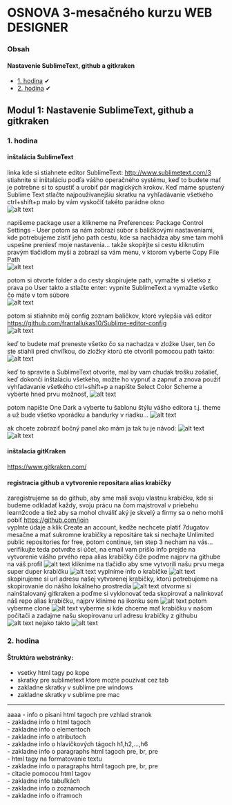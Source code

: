 # OSNOVA 3-mesačného kurzu WEB DESIGNER

### Obsah
#### Nastavenie SublimeText, github a gitkraken

- [1. hodina](#1) &#10004;
- [2. hodina](#2) &#10004;

## Modul 1: Nastavenie SublimeText, github a gitkraken

### <a name="1">1. hodina</a>

#### inštalácia SublimeText</br>
linka kde si stiahnete editor SublimeText: <a name="http://www.sublimetext.com/3">http://www.sublimetext.com/3</a></br>
stiahnite si inštaláciu podľa vášho operačného systému, keď to budete mať je potrebne si to spustiť a urobiť pár magických krokov.
Keď máme spustený Sublime Text stlačte najpoužívanejšiu skratku na vyhľadávanie všetkého ctrl+shift+p
malo by vám vyskočiť takéto parádne okno</br> 
![alt text](https://github.com/frantallukas10/learn2codeNew/blob/master/1/1.png)

napíšeme package user a klikneme na Preferences: Package Control Settings - User potom sa nám zobrazí súbor s baličkovými nastaveniami, kde potrebujeme zistiť jeho path cestu, kde sa nachádza aby sme tam mohli uspešne preniesť moje nastavenia... takže skopírjte si cestu kliknutim pravým tlačidlom myši a zobrazí sa vám menu, v ktorom vyberte Copy File Path</br>
![alt text](https://github.com/frantallukas10/learn2codeNew/blob/master/1/2.png)

potom si otvorte folder a do cesty skopirujete path, vymažte si všetko z prava po User takto a stlačte enter: vypnite SublimeText a vymažte všetko čo máte v tom súbore</br>
![alt text](https://github.com/frantallukas10/learn2codeNew/blob/master/1/4.png)

potom si stiahnite môj config zoznam baličkov, ktoré vylepšia váš editor <a name="https://github.com/frantallukas10/Sublime-editor-config">https://github.com/frantallukas10/Sublime-editor-config</a></br>
![alt text](https://github.com/frantallukas10/learn2codeNew/blob/master/1/5.png)

keď to budete mať preneste všetko čo sa nachadza v zložke User, ten čo ste stiahli pred chvíľkou, do zložky ktorú ste otvorili pomocou path takto:</br>
![alt text](https://github.com/frantallukas10/learn2codeNew/blob/master/1/6.png)

keď to spravite a SublimeText otvorite, mal by vam chudak trošku zošalieť, keď dokonči inštaláciu všetkého, možte ho vypnuť a zapnuť a znova použiť vyhľadavanie všetkého ctrl+shift+p a napíšte Select Color Scheme a vyberte hned prvu možnosť, 
![alt text](https://github.com/frantallukas10/learn2codeNew/blob/master/1/7.png)

potom napíšte One Dark a vyberte tu šablonu štýlu vášho editora t.j. theme a už bude všetko vporádku a bandurky v riadku...
![alt text](https://github.com/frantallukas10/learn2codeNew/blob/master/1/8.png)

ak chcete zobraziť bočný panel ako mám ja tak tu je návod:
![alt text](https://github.com/frantallukas10/learn2codeNew/blob/master/1/9.png)
![alt text](https://github.com/frantallukas10/learn2codeNew/blob/master/1/10.png)

#### inštalacia gitKraken</br>
<a name="https://www.gitkraken.com/">https://www.gitkraken.com/</a></br>

#### registracia github a vytvorenie repositara alias krabičky</br>
zaregistrujeme sa do github, aby sme mali svoju vlastnu krabičku, kde si budeme odkladať každy, svoju prácu na čom majstroval v priebehu learn2code a tiež aby sa mohol chváliť aký je skvelý a firmy sa o neho mohli pobiť <a name="https://github.com/join">https://github.com/join</a></br>
vyplnte údaje a klik Create an account, kedže nechcete platiť 7dugatov mesačne a mať sukromne krabičky a repositáre tak si nechajte Unlimited public repositories for free, potom continue, ten step 3 necham na vás...
verifikujte teda potvrdte si účet, na email vam prišlo info
prejde na vytvorenie vášho prvého repa alias krabičky čiže poďme najprv na githube na váš profil
![alt text](https://github.com/frantallukas10/learn2codeNew/blob/master/1/11.png)
kliknime na tlačidlo aby sme vytvorili našu prvu mega super duper krabičku
![alt text](https://github.com/frantallukas10/learn2codeNew/blob/master/1/12.png)
vyplníme info o krabičke
![alt text](https://github.com/frantallukas10/learn2codeNew/blob/master/1/13.png)
skopirujeme si url adresu našej vytvorenej krabičky, ktorú potrebujeme na skopirovanie do nášho lokálneho prostredia
![alt text](https://github.com/frantallukas10/learn2codeNew/blob/master/1/14.png)
otvorme si nainštalovaný gitkraken a poďme si vyklonovať teda skopirovať a nalinkovať náš repo alias krabičku, najprv klinime na ikonku sem
![alt text](https://github.com/frantallukas10/learn2codeNew/blob/master/1/15.png)
potom vyberme clone
![alt text](https://github.com/frantallukas10/learn2codeNew/blob/master/1/16.png)
vyberme si kde chceme mať krabičku v našom počítači a zadajme našu skopírovanu url adresu krabičky z githubu
![alt text](https://github.com/frantallukas10/learn2codeNew/blob/master/1/17.png)
nejako takto
![alt text](https://github.com/frantallukas10/learn2codeNew/blob/master/1/18.png)

### <a name="2">2. hodina</a>
#### Štruktúra webstránky:</br>
- <a name="http://overapi.com/html">vsetky html tagy po kope</a></br>
- <a name="https://docs.emmet.io/cheat-sheet">skratky pre sublimetext ktore mozte pouzivat cez tab</a></br>
- <a name="http://docs.sublimetext.info/en/latest/reference/keyboard_shortcuts_win.html">zakladne skratky v sublime pre windows</a></br>
- <a name="http://docs.sublimetext.info/en/latest/reference/keyboard_shortcuts_osx.html">zakladne skratky v sublime pre mac</a></br>

<hr>
<a name="http://www.sublimetext.com/3">aaaa</a>
- <a name="https://www.w3schools.com/html/html_layout.asp">info o pisani html tagoch pre vzhlad stranok</a></br>
- <a name="https://www.w3schools.com/html/html_basic.asp">zakladne info o html tagoch</a></br>
- <a name="https://www.w3schools.com/html/html_elements.asp">zakladne info o elementoch</a></br>
- <a name="https://www.w3schools.com/html/html_attributes.asp">zakladne info o atributoch</a></br>
- <a name="https://www.w3schools.com/html/html_headings.asp">zakladne info o hlavičkových tágoch h1,h2,...,h6</a></br>
- <a name="https://www.w3schools.com/html/html_paragraphs.asp">zakladne info o paragraphs html tagoch pre, br, pre</a></br>
- <a name="https://www.w3schools.com/html/html_formatting.asp">html tagy na formatovanie textu</a></br>
- <a name="https://www.w3schools.com/html/html_quotation_elements.asp">zakladne info o paragraphs html tagoch pre, br, pre</a></br>
- <a name="https://www.w3schools.com/html/html_paragraphs.asp">citacie pomocou html tagov</a></br>
- <a name="https://www.w3schools.com/html/html_tables.asp">zakladne info tabuľkách</a></br>
- <a name="https://www.w3schools.com/html/html_lists.asp">zakladne info o zoznamoch</a></br>
- <a name="https://www.w3schools.com/html/html_iframe.asp">zakladne info o iframoch</a></br>
